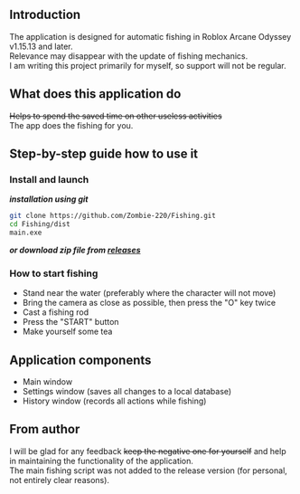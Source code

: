 ## Introduction
The application is designed for automatic fishing in Roblox Arcane Odyssey v1.15.13 and later.  
Relevance may disappear with the update of fishing mechanics.  
I am writing this project primarily for myself, so support will not be regular.

## What does this application do
~~Helps to spend the saved time on other useless activities~~  
The app does the fishing for you.  

## Step-by-step guide how to use it
### Install and launch
___installation using git___
```sh
git clone https://github.com/Zombie-220/Fishing.git
cd Fishing/dist
main.exe
```
___or download zip file from [releases](https://github.com/Zombie-220/Fishing/releases)___ 

### How to start fishing
- Stand near the water (preferably where the character will not move)
- Bring the camera as close as possible, then press the "O" key twice
- Cast a fishing rod
- Press the "START" button
- Make yourself some tea

## Application components
- Main window
- Settings window (saves all changes to a local database)
- History window (records all actions while fishing)

## From author
I will be glad for any feedback ~~keep the negative one for yourself~~ and help in maintaining the functionality of the application.  
The main fishing script was not added to the release version (for personal, not entirely clear reasons).
